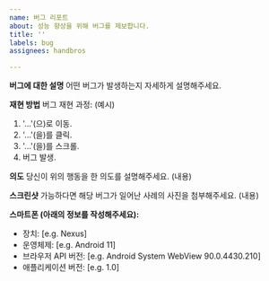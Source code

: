 ```yaml
---
name: 버그 리포트
about: 성능 향상을 위해 버그를 제보합니다.
title: ''
labels: bug
assignees: handbros

---
```


**버그에 대한 설명**
어떤 버그가 발생하는지 자세하게 설명해주세요.

**재현 방법**
버그 재현 과정:
(예시)
1. '...'(으)로 이동.
2. '...'(을)를 클릭.
3. '...'(을)를 스크롤.
4. 버그 발생.

**의도**
당신이 위의 행동을 한 의도를 설명해주세요.
(내용)

**스크린샷**
가능하다면 해당 버그가 일어난 사례의 사진을 첨부해주세요.
(내용)

**스마트폰 (아래의 정보를 작성해주세요):**
 - 장치: [e.g. Nexus]
 - 운영체제: [e.g. Android 11]
 - 브라우저 API 버전: [e.g. Android System WebView 90.0.4430.210]
 - 애플리케이션 버전: [e.g. 1.0]
